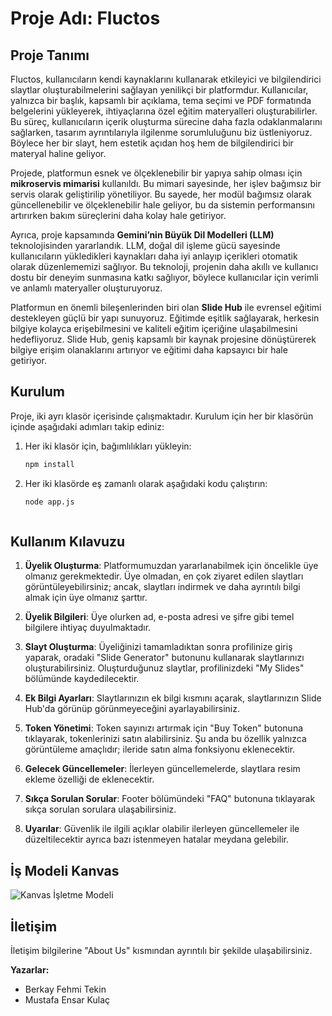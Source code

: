 # Proje Adı: Fluctos

## Proje Tanımı

Fluctos, kullanıcıların kendi kaynaklarını kullanarak etkileyici ve bilgilendirici slaytlar oluşturabilmelerini sağlayan yenilikçi bir platformdur. Kullanıcılar, yalnızca bir başlık, kapsamlı bir açıklama, tema seçimi ve PDF formatında belgelerini yükleyerek, ihtiyaçlarına özel eğitim materyalleri oluşturabilirler. Bu süreç, kullanıcıların içerik oluşturma sürecine daha fazla odaklanmalarını sağlarken, tasarım ayrıntılarıyla ilgilenme sorumluluğunu biz üstleniyoruz. Böylece her bir slayt, hem estetik açıdan hoş hem de bilgilendirici bir materyal haline geliyor.

Projede, platformun esnek ve ölçeklenebilir bir yapıya sahip olması için **mikroservis mimarisi** kullanıldı. Bu mimari sayesinde, her işlev bağımsız bir servis olarak geliştirilip yönetiliyor. Bu sayede, her modül bağımsız olarak güncellenebilir ve ölçeklenebilir hale geliyor, bu da sistemin performansını artırırken bakım süreçlerini daha kolay hale getiriyor.

Ayrıca, proje kapsamında **Gemini’nin Büyük Dil Modelleri (LLM)** teknolojisinden yararlandık. LLM, doğal dil işleme gücü sayesinde kullanıcıların yükledikleri kaynakları daha iyi anlayıp içerikleri otomatik olarak düzenlememizi sağlıyor. Bu teknoloji, projenin daha akıllı ve kullanıcı dostu bir deneyim sunmasına katkı sağlıyor, böylece kullanıcılar için verimli ve anlamlı materyaller oluşturuyoruz.

Platformun en önemli bileşenlerinden biri olan **Slide Hub** ile evrensel eğitimi destekleyen güçlü bir yapı sunuyoruz. Eğitimde eşitlik sağlayarak, herkesin bilgiye kolayca erişebilmesini ve kaliteli eğitim içeriğine ulaşabilmesini hedefliyoruz. Slide Hub, geniş kapsamlı bir kaynak projesine dönüştürerek bilgiye erişim olanaklarını artırıyor ve eğitimi daha kapsayıcı bir hale getiriyor.

## Kurulum

Proje, iki ayrı klasör içerisinde çalışmaktadır. Kurulum için her bir klasörün içinde aşağıdaki adımları takip ediniz:

1. Her iki klasör için, bağımlılıkları yükleyin:
   ```bash
   npm install

2. Her iki klasörde eş zamanlı olarak aşağıdaki kodu çalıştırın:
   ```bash
   node app.js



## Kullanım Kılavuzu

1. **Üyelik Oluşturma**: Platformumuzdan yararlanabilmek için öncelikle üye olmanız gerekmektedir. Üye olmadan, en çok ziyaret edilen slaytları görüntüleyebilirsiniz; ancak, slaytları indirmek ve daha ayrıntılı bilgi almak için üye olmanız şarttır.
   
2. **Üyelik Bilgileri**: Üye olurken ad, e-posta adresi ve şifre gibi temel bilgilere ihtiyaç duyulmaktadır.
   
3. **Slayt Oluşturma**: Üyeliğinizi tamamladıktan sonra profilinize giriş yaparak, oradaki "Slide Generator" butonunu kullanarak slaytlarınızı oluşturabilirsiniz. Oluşturduğunuz slaytlar, profilinizdeki "My Slides" bölümünde kaydedilecektir.
   
4. **Ek Bilgi Ayarları**: Slaytlarınızın ek bilgi kısmını açarak, slaytlarınızın Slide Hub'da görünüp görünmeyeceğini ayarlayabilirsiniz.
   
5. **Token Yönetimi**: Token sayınızı artırmak için "Buy Token" butonuna tıklayarak, tokenlerinizi satın alabilirsiniz. Şu anda bu özellik yalnızca görüntüleme amaçlıdır; ileride satın alma fonksiyonu eklenecektir.
   
6. **Gelecek Güncellemeler**: İlerleyen güncellemelerde, slaytlara resim ekleme özelliği de eklenecektir.
   
7. **Sıkça Sorulan Sorular**: Footer bölümündeki "FAQ" butonuna tıklayarak sıkça sorulan sorulara ulaşabilirsiniz.

8. **Uyarılar**: Güvenlik ile ilgili açıklar olabilir ilerleyen güncellemeler ile düzeltilecektir ayrıca bazı istenmeyen hatalar meydana gelebilir. 

## İş Modeli Kanvas
![Kanvas İşletme Modeli](https://github.com/user-attachments/assets/dbc8cfa0-9162-4513-a0c5-46e3865b253d)

## İletişim

İletişim bilgilerine "About Us" kısmından ayrıntılı bir şekilde ulaşabilirsiniz.

**Yazarlar:**
- Berkay Fehmi Tekin
- Mustafa Ensar Kulaç



